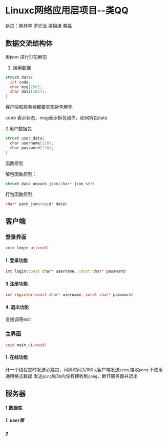 # Linuxc网络应用层项目--类QQ

组员：赖林宇 罗炽龙 梁锦涛 粟磊

## 数据交流结构体

用json 进行打包解包

1. 通用数据

```c
struct data{
  int code,
  char msg[256];
  char data[1024];
}
```

客户端和服务器都要实现拆包解包

code 表示状态，msg表示拆包动作，如何拆包data

2.用户数据包  

```c
struct user_data{
  char username[128];
  char password[128];
}
```

函数原型

解包函数原型：

```c
struct data unpack_json(char* json_str)
```  

打包函数原型:

```c
char* pack_json(void* data)
```

## 客户端

### 登录界面

```c
void login_ui(void)
```

#### 1. 登录功能

```cc
int login(const char* username, const char* password)
```

#### 3.注册功能

```c
int register(const char* username, const char* password)
```

#### 4. 退出功能

直接调用exit

### 主界面

```c
void main_ui(void)
```

#### 1. 在线功能

开一个线程定时发送心跳包，间隔时间为180s,客户端发送`ping` 接收`pong` 不使用通用格式数据
发送`ping`后3s内没有接收到`pong`，断开服务器并退出

## 服务器

#### 1.数据库

##### 1. user表

##### 2
